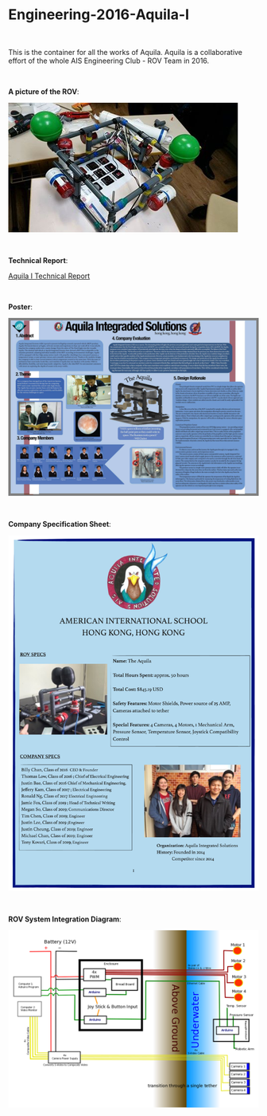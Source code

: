 # Engineering-2016-Aquila-I

<br>

This is the container for all the works of Aquila. Aquila is a collaborative effort of the whole AIS Engineering Club - ROV Team in 2016.

<br>

**A picture of the ROV**:

![Picture of the Aquila I](Report/Resources/picture_of_aquila.jpg)

<br>

**Technical Report**:

[Aquila I Technical Report](Report/report.pdf)

<br>

**Poster**:

![Aquila I Poster](Report/Resources/poster.png)

<br>

**Company Specification Sheet**:

![Specification Sheet](Report/Resources/specification_sheet.png)

<br>

**ROV System Integration Diagram**:

![System integration diagram](Report/Resources/system_integrated_diagram.png)

